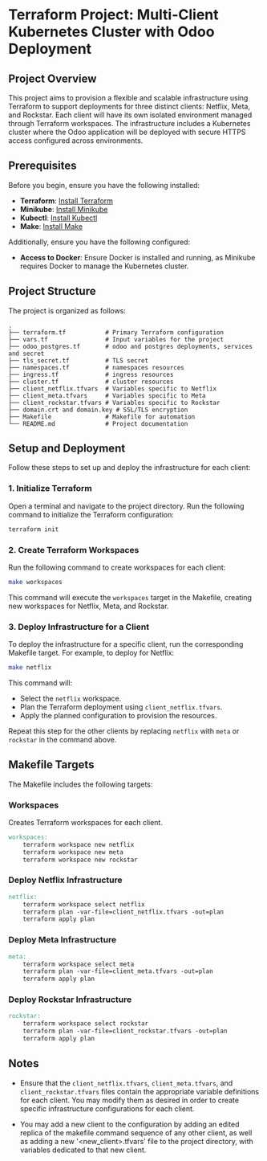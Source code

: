 # Terraform Project: Multi-Client Kubernetes Cluster with Odoo Deployment

## Project Overview

This project aims to provision a flexible and scalable infrastructure using Terraform to support deployments for three distinct clients: Netflix, Meta, and Rockstar. Each client will have its own isolated environment managed through Terraform workspaces. The infrastructure includes a Kubernetes cluster where the Odoo application will be deployed with secure HTTPS access configured across environments.

## Prerequisites

Before you begin, ensure you have the following installed:

- **Terraform**: [Install Terraform](https://developer.hashicorp.com/terraform/tutorials/aws-get-started/install-cli)
- **Minikube**: [Install Minikube](https://minikube.sigs.k8s.io/docs/start/)
- **Kubectl**: [Install Kubectl](https://kubernetes.io/docs/tasks/tools/install-kubectl/)
- **Make**: [Install Make](https://www.gnu.org/software/make/)

Additionally, ensure you have the following configured:

- **Access to Docker**: Ensure Docker is installed and running, as Minikube requires Docker to manage the Kubernetes cluster.

## Project Structure

The project is organized as follows:

```
.
├── terraform.tf           # Primary Terraform configuration
├── vars.tf                # Input variables for the project
├── odoo_postgres.tf       # odoo and postgres deployments, services and secret
├── tls_secret.tf          # TLS secret
├── namespaces.tf          # namespaces resources
├── ingress.tf             # ingress resources
├── cluster.tf             # cluster resources
├── client_netflix.tfvars  # Variables specific to Netflix
├── client_meta.tfvars     # Variables specific to Meta
├── client_rockstar.tfvars # Variables specific to Rockstar 
├── domain.crt and domain.key # SSL/TLS encryption
├── Makefile               # Makefile for automation
└── README.md              # Project documentation
```

## Setup and Deployment

Follow these steps to set up and deploy the infrastructure for each client:

### 1. Initialize Terraform

Open a terminal and navigate to the project directory. Run the following command to initialize the Terraform configuration:

```bash
terraform init
```

### 2. Create Terraform Workspaces

Run the following command to create workspaces for each client:

```bash
make workspaces
```

This command will execute the `workspaces` target in the Makefile, creating new workspaces for Netflix, Meta, and Rockstar.

### 3. Deploy Infrastructure for a Client

To deploy the infrastructure for a specific client, run the corresponding Makefile target. For example, to deploy for Netflix:

```bash
make netflix
```

This command will:
- Select the `netflix` workspace.
- Plan the Terraform deployment using `client_netflix.tfvars`.
- Apply the planned configuration to provision the resources.

Repeat this step for the other clients by replacing `netflix` with `meta` or `rockstar` in the command above.

## Makefile Targets

The Makefile includes the following targets:

### Workspaces

Creates Terraform workspaces for each client.

```makefile
workspaces:
	terraform workspace new netflix
	terraform workspace new meta
	terraform workspace new rockstar
```

### Deploy Netflix Infrastructure

```makefile
netflix:
	terraform workspace select netflix
	terraform plan -var-file=client_netflix.tfvars -out=plan
	terraform apply plan
```

### Deploy Meta Infrastructure

```makefile
meta:
	terraform workspace select meta
	terraform plan -var-file=client_meta.tfvars -out=plan
	terraform apply plan
```

### Deploy Rockstar Infrastructure

```makefile
rockstar:
	terraform workspace select rockstar
	terraform plan -var-file=client_rockstar.tfvars -out=plan
	terraform apply plan
```

## Notes

- Ensure that the `client_netflix.tfvars`, `client_meta.tfvars`, and `client_rockstar.tfvars` files contain the appropriate variable definitions for each client. You may modify them as desired in order to create specific infrastructure configurations for each client.

- You may add a new client to the configuration by adding an edited replica of the makefile command sequence of any other client, as well as adding a new '<new_client>.tfvars' file to the project directory, with variables dedicated to that new client.
